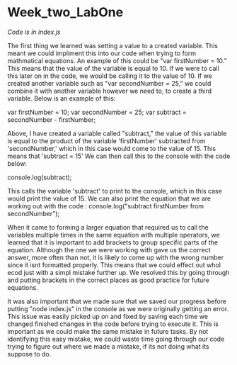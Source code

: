 # Week_two_LabOne
*Code is in index.js*

The first thing we learned was setting a value to a created variable. This meant we could impliment this into our code when trying to form mathmatical equations. An example of this could be "var firstNumber = 10." This means that the value of the variable is equal to 10. If we were to call this later on in the code, we would be calling it to the value of 10. If we created another variable such as "var secondNumber = 25," we could combine it with another variable however we need to, to create a third variable. 
Below is an example of this:

var firstNumber = 10;
var secondNumber = 25;
var subtract = secondNumber - firstNumber;

Above, I have created a variable called "subtract," the value of this variable is equal to the product of the variable 'firstNumber' subtracted from 'secondNumber,' which in this case would come to the value of 15. This means that 'subtract = 15'
We can then call this to the console with the code below:

console.log(subtract);

This calls the variable 'subtract' to print to the console, which in this case would print the value of 15. We can also print the equation that we are working out with the code : console.log("subtract firstNumber from secondNumber");

When it came to forming a larger equation that required us to call the variables multiple times in the same equation with multiple operators, we learned that it is important to add brackets to group specific parts of the equation. Although the one we were working with gave us the correct answer, more often than not, it is likely to come up with the wrong number since it isnt formatted properly. This means that we could effect out whol ecod just with a simpl mistake further up. We resolved this by going through and putting brackets in the correct places as good practice for future equations.

It was also important that we made sure that we saved our progress before putting "node index.js" in the console as we were originally getting an error. This issue was easily picked up on and fixed by saving each time we changed finished changes in the code before trying to execute it. This is important as we could make the same mistake in future tasks. By not identifying this easy mistake, we could waste time going through our code trying to figure out where we made a mistake, if its not doing what its suppose to do.

